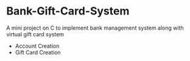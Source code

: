 # Bank-Gift-Card-System
A mini project on C to implement bank management system along with virtual gift card system

* Account Creation
* Gift Card Creation
